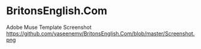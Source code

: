 # BritonsEnglish.Com
Adobe Muse Template 
Screenshot https://github.com/yaseenemv/BritonsEnglish.Com/blob/master/Screenshot.png
